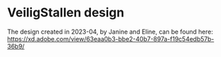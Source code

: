# VeiligStallen design

The design created in 2023-04, by Janine and Eline, can be found here: https://xd.adobe.com/view/63eaa0b3-bbe2-40b7-897a-f19c54edb57b-36b9/ 
